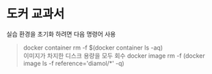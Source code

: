 # 도커 교과서
실습 환경을 초기화 하려면 다음 명령어 사용<br>
> docker container rm -f $(docker container ls -aq)<br>
이미지가 차지한 디스크 용량을 모두 회수
> docker image rm -f (docker image ls -f reference='diamol/*' -q)<br>
